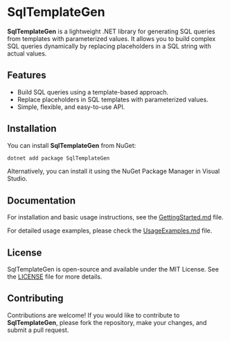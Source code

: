 # SqlTemplateGen

**SqlTemplateGen** is a lightweight .NET library for generating SQL queries from templates with parameterized values. It allows you to build complex SQL queries dynamically by replacing placeholders in a SQL string with actual values.

## Features
- Build SQL queries using a template-based approach.
- Replace placeholders in SQL templates with parameterized values.
- Simple, flexible, and easy-to-use API.

## Installation

You can install **SqlTemplateGen** from NuGet:

```bash
dotnet add package SqlTemplateGen
```

Alternatively, you can install it using the NuGet Package Manager in Visual Studio.

## Documentation

For installation and basic usage instructions, see the [GettingStarted.md](docs/GettingStarted.md) file.

For detailed usage examples, please check the [UsageExamples.md](docs/UsageExamples.md) file.

## License

SqlTemplateGen is open-source and available under the MIT License. See the [LICENSE](LICENSE) file for more details.

## Contributing

Contributions are welcome! If you would like to contribute to **SqlTemplateGen**, please fork the repository, make your changes, and submit a pull request.
